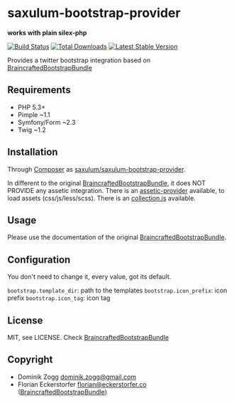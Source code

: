saxulum-bootstrap-provider
==========================

**works with plain silex-php**

[![Build Status](https://api.travis-ci.org/saxulum/saxulum-bootstrap-provider.png?branch=master)](https://travis-ci.org/saxulum/saxulum-bootstrap-provider)
[![Total Downloads](https://poser.pugx.org/saxulum/saxulum-bootstrap-provider/downloads.png)](https://packagist.org/packages/saxulum/saxulum-bootstrap-provider)
[![Latest Stable Version](https://poser.pugx.org/saxulum/saxulum-bootstrap-provider/v/stable.png)](https://packagist.org/packages/saxulum/saxulum-bootstrap-provider)

Provides a twitter bootstrap integration based on [BraincraftedBootstrapBundle][1]


Requirements
------------

 * PHP 5.3+
 * Pimple ~1.1
 * Symfony/Form ~2.3
 * Twig ~1.2


Installation
------------

Through [Composer](http://getcomposer.org) as [saxulum/saxulum-bootstrap-provider][2].

In different to the original [BraincraftedBootstrapBundle][1], it does NOT PROVIDE any assetic integration.
There is an [assetic-provider][3] available, to load assets (css/js/less/scss).
There is an [collection.js][4] available.


Usage
-----

Please use the documentation of the original [BraincraftedBootstrapBundle][1].


Configuration
-------------

You don't need to change it, every value, got its default.

`bootstrap.template_dir`: path to the templates
`bootstrap.icon_prefix`: icon prefix
`bootstrap.icon_tag`: icon tag


License
-------

MIT, see LICENSE. Check [BraincraftedBootstrapBundle][1]


Copyright
---------
* Dominik Zogg <dominik.zogg@gmail.com>
* Florian Eckerstorfer <florian@eckerstorfer.co> ([BraincraftedBootstrapBundle][1])


[1]: http://bootstrap.braincrafted.com/
[2]: https://packagist.org/packages/saxulum/saxulum-bootstrap-provider
[3]: https://github.com/saxulum/saxulum-assetic-twig-provider
[4]: https://github.com/saxulum/saxulum-collection-js